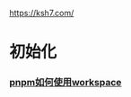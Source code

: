 https://ksh7.com/
# 初始化
### [pnpm如何使用workspace](https://ksh7.com/posts/pnpm-use-workspace/index.html)
